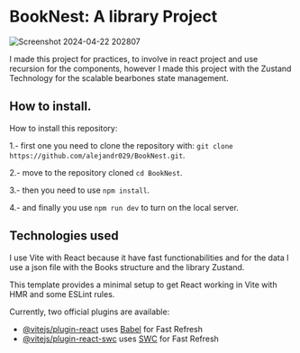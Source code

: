 # BookNest: A library Project 

![Screenshot 2024-04-22 202807](https://github.com/alejandr029/BookNest/assets/101647168/b355d1b8-0a7f-4826-908b-a997416aa47a)

I made this project for practices, to involve in react project and use recursion for the components, however I made this project with the Zustand Technology for the scalable bearbones state management.

## How to install.
How to install this repository:

1.- first one you need to clone the repository with: `git clone https://github.com/alejandr029/BookNest.git`.

2.- move to the repository cloned `cd BookNest`.

3.- then you need to use `npm install`.

4.- and finally you use `npm run dev` to turn on the local server.



## Technologies used
I use Vite with React because it have fast functionabilities and for the data I use a json file with the Books structure and the library Zustand.

This template provides a minimal setup to get React working in Vite with HMR and some ESLint rules.

Currently, two official plugins are available:

- [@vitejs/plugin-react](https://github.com/vitejs/vite-plugin-react/blob/main/packages/plugin-react/README.md) uses [Babel](https://babeljs.io/) for Fast Refresh
- [@vitejs/plugin-react-swc](https://github.com/vitejs/vite-plugin-react-swc) uses [SWC](https://swc.rs/) for Fast Refresh

